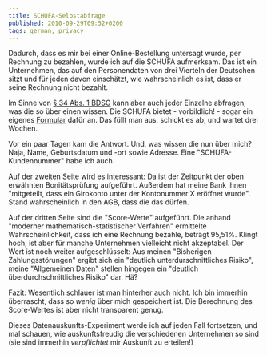 ```yaml
---
title: SCHUFA-Selbstabfrage
published: 2010-09-29T09:52+0200
tags: german, privacy
---
```


Dadurch, dass es mir bei einer Online-Bestellung untersagt wurde, per Rechnung zu bezahlen, wurde ich auf die SCHUFA aufmerksam. Das ist ein Unternehmen, das auf den Personendaten von drei Vierteln der Deutschen sitzt und für jeden davon einschätzt, wie wahrscheinlich es ist, dass er seine Rechnung nicht bezahlt.

Im Sinne von [§ 34 Abs. 1 BDSG](http://www.gesetze-im-internet.de/bdsg_1990/__34.html) kann aber auch jeder Einzelne abfragen, was die so über einen wissen. Die SCHUFA bietet - vorbildlich! - sogar ein eigenes [Formular](https://www.meineschufa.de/download.php?file=SCHUFA_Infoblatt-DU-Antrag-deutsch.pdf) dafür an. Das füllt man aus, schickt es ab, und wartet drei Wochen.

Vor ein paar Tagen kam die Antwort. Und, was wissen die nun über mich? Naja, Name, Geburtsdatum und -ort sowie Adresse. Eine "SCHUFA-Kundennummer" habe ich auch.

Auf der zweiten Seite wird es interessant: Da ist der Zeitpunkt der oben erwähnten Bonitätsprüfung aufgeführt. Außerdem hat meine Bank ihnen "mitgeteilt, dass ein Girokonto unter der Kontonummer X eröffnet wurde". Stand wahrscheinlich in den AGB, dass die das dürfen.

Auf der dritten Seite sind die "Score-Werte" aufgeführt. Die anhand "moderner mathematisch-statistischer Verfahren" ermittelte Wahrscheinlichkeit, dass ich eine Rechnung bezahle, beträgt 95,51%. Klingt hoch, ist aber für manche Unternehmen vielleicht nicht akzeptabel. Der Wert ist noch weiter aufgeschlüsselt: Aus meinen "Bisherigen Zahlungsstörungen" ergibt sich ein "deutlich unterdurschnittliches Risiko", meine "Allgemeinen Daten" stellen hingegen ein "deutlich überdurchschnittliches Risiko" dar. Hä?

Fazit: Wesentlich schlauer ist man hinterher auch nicht. Ich bin immerhin überrascht, dass so *wenig* über mich gespeichert ist. Die Berechnung des Score-Wertes ist aber nicht transparent genug.

Dieses Datenauskunfts-Experiment werde ich auf jeden Fall fortsetzen, und mal schauen, wie auskunftsfreudig die verschiedenen Unternehmen so sind (sie sind immerhin *verpflichtet* mir Auskunft zu erteilen!)

